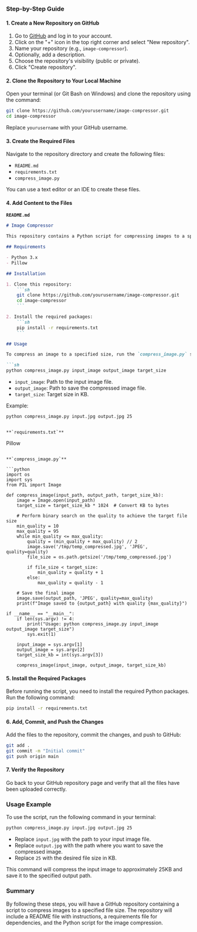 
### Step-by-Step Guide

#### 1. Create a New Repository on GitHub

1. Go to [GitHub](https://github.com) and log in to your account.
2. Click on the "+" icon in the top right corner and select "New repository".
3. Name your repository (e.g., `image-compressor`).
4. Optionally, add a description.
5. Choose the repository's visibility (public or private).
6. Click "Create repository".

#### 2. Clone the Repository to Your Local Machine

Open your terminal (or Git Bash on Windows) and clone the repository using the command:

```sh
git clone https://github.com/yourusername/image-compressor.git
cd image-compressor
```

Replace `yourusername` with your GitHub username.

#### 3. Create the Required Files

Navigate to the repository directory and create the following files:

- `README.md`
- `requirements.txt`
- `compress_image.py`

You can use a text editor or an IDE to create these files. 

#### 4. Add Content to the Files

**`README.md`**

```markdown
# Image Compressor

This repository contains a Python script for compressing images to a specified file size.

## Requirements

- Python 3.x
- Pillow

## Installation

1. Clone this repository:
    ```sh
    git clone https://github.com/yourusername/image-compressor.git
    cd image-compressor
    ```

2. Install the required packages:
    ```sh
    pip install -r requirements.txt
    ```

## Usage

To compress an image to a specified size, run the `compress_image.py` script:

```sh
python compress_image.py input_image output_image target_size
```

- `input_image`: Path to the input image file.
- `output_image`: Path to save the compressed image file.
- `target_size`: Target size in KB.

Example:

```sh
python compress_image.py input.jpg output.jpg 25
```
```

**`requirements.txt`**

```
Pillow
```

**`compress_image.py`**

```python
import os
import sys
from PIL import Image

def compress_image(input_path, output_path, target_size_kb):
    image = Image.open(input_path)
    target_size = target_size_kb * 1024  # Convert KB to bytes

    # Perform binary search on the quality to achieve the target file size
    min_quality = 10
    max_quality = 95
    while min_quality <= max_quality:
        quality = (min_quality + max_quality) // 2
        image.save('/tmp/temp_compressed.jpg', 'JPEG', quality=quality)
        file_size = os.path.getsize('/tmp/temp_compressed.jpg')

        if file_size < target_size:
            min_quality = quality + 1
        else:
            max_quality = quality - 1

    # Save the final image
    image.save(output_path, 'JPEG', quality=max_quality)
    print(f"Image saved to {output_path} with quality {max_quality}")

if __name__ == "__main__":
    if len(sys.argv) != 4:
        print("Usage: python compress_image.py input_image output_image target_size")
        sys.exit(1)

    input_image = sys.argv[1]
    output_image = sys.argv[2]
    target_size_kb = int(sys.argv[3])

    compress_image(input_image, output_image, target_size_kb)
```

#### 5. Install the Required Packages

Before running the script, you need to install the required Python packages. Run the following command:

```sh
pip install -r requirements.txt
```

#### 6. Add, Commit, and Push the Changes

Add the files to the repository, commit the changes, and push to GitHub:

```sh
git add .
git commit -m "Initial commit"
git push origin main
```

#### 7. Verify the Repository

Go back to your GitHub repository page and verify that all the files have been uploaded correctly.

### Usage Example

To use the script, run the following command in your terminal:

```sh
python compress_image.py input.jpg output.jpg 25
```

- Replace `input.jpg` with the path to your input image file.
- Replace `output.jpg` with the path where you want to save the compressed image.
- Replace `25` with the desired file size in KB.

This command will compress the input image to approximately 25KB and save it to the specified output path.

### Summary

By following these steps, you will have a GitHub repository containing a script to compress images to a specified file size. The repository will include a README file with instructions, a requirements file for dependencies, and the Python script for the image compression.

